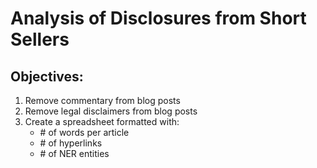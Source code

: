 # Analysis of Disclosures from Short Sellers

 ## Objectives:
 1. Remove commentary from blog posts
 2. Remove legal disclaimers from blog posts
 3. Create a spreadsheet formatted with:
	* \# of words per article
	* \# of hyperlinks
	* \# of NER entities

